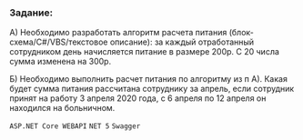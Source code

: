 ### Задание:

А) Необходимо разработать алгоритм расчета питания (блок-схема/C#/VBS/текстовое описание): за каждый отработанный сотрудником день начисляется питание в размере 200р. С 20 числа сумма изменена на 300р.

Б) Необходимо выполнить расчет питания по алгоритму из п А). Какая будет сумма питания рассчитана сотруднику за апрель, если сотрудник принят на работу 3 апреля 2020 года, с 6 апреля по 12 апреля он находился на больничном.

``` ASP.NET Core WEBAPI ```
``` NET 5 ```
``` Swagger ```
